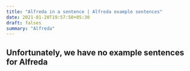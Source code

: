 ```yaml
---
title: "Alfreda in a sentence | Alfreda example sentences"
date: 2021-01-20T19:57:50+05:30
draft: falses
summary: "Alfreda"
---
```

## Unfortunately, we have no example sentences for Alfreda                 
